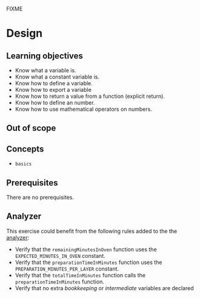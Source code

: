 FIXME

# Design

## Learning objectives

- Know what a variable is.
- Know what a constant variable is.
- Know how to define a variable.
- Know how to export a variable
- Know how to return a value from a function (explicit return).
- Know how to define an number.
- Know how to use mathematical operators on numbers.

## Out of scope

## Concepts

- `basics`

## Prerequisites

There are no prerequisites.

## Analyzer

This exercise could benefit from the following rules added to the the [analyzer][analyzer]:

- Verify that the `remainingMinutesInOven` function uses the `EXPECTED_MINUTES_IN_OVEN` constant.
- Verify that the `preparationTimeInMinutes` function uses the `PREPARATION_MINUTES_PER_LAYER` constant.
- Verify that the `totalTimeInMinutes` function calls the `preparationTimeInMinutes` function.
- Verify that no extra _bookkeeping_ or _intermediate_ variables are declared

[analyzer]: https://github.com/exercism/javascript-analyzer
